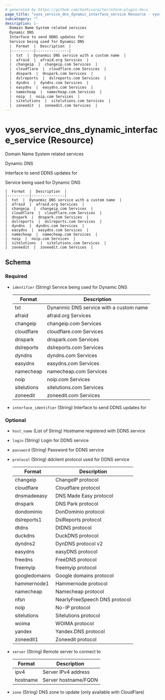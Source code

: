 ```yaml
---
# generated by https://github.com/hashicorp/terraform-plugin-docs
page_title: "vyos_service_dns_dynamic_interface_service Resource - vyos"
subcategory: ""
description: |-
  Domain Name System related services
  Dynamic DNS
  Interface to send DDNS updates for
  Service being used for Dynamic DNS
  |  Format  |  Description  |
  |----------|---------------|
  |  txt  |  Dynanmic DNS service with a custom name  |
  |  afraid  |  afraid.org Services  |
  |  changeip  |  changeip.com Services  |
  |  cloudflare  |  cloudflare.com Services  |
  |  dnspark  |  dnspark.com Services  |
  |  dslreports  |  dslreports.com Services  |
  |  dyndns  |  dyndns.com Services  |
  |  easydns  |  easydns.com Services  |
  |  namecheap  |  namecheap.com Services  |
  |  noip  |  noip.com Services  |
  |  sitelutions  |  sitelutions.com Services  |
  |  zoneedit  |  zoneedit.com Services  |
---
```


# vyos_service_dns_dynamic_interface_service (Resource)

Domain Name System related services

Dynamic DNS

Interface to send DDNS updates for

Service being used for Dynamic DNS

    |  Format  |  Description  |
    |----------|---------------|
    |  txt  |  Dynanmic DNS service with a custom name  |
    |  afraid  |  afraid.org Services  |
    |  changeip  |  changeip.com Services  |
    |  cloudflare  |  cloudflare.com Services  |
    |  dnspark  |  dnspark.com Services  |
    |  dslreports  |  dslreports.com Services  |
    |  dyndns  |  dyndns.com Services  |
    |  easydns  |  easydns.com Services  |
    |  namecheap  |  namecheap.com Services  |
    |  noip  |  noip.com Services  |
    |  sitelutions  |  sitelutions.com Services  |
    |  zoneedit  |  zoneedit.com Services  |



<!-- schema generated by tfplugindocs -->
## Schema

### Required

- `identifier` (String) Service being used for Dynamic DNS

    |  Format  |  Description  |
    |----------|---------------|
    |  txt  |  Dynanmic DNS service with a custom name  |
    |  afraid  |  afraid.org Services  |
    |  changeip  |  changeip.com Services  |
    |  cloudflare  |  cloudflare.com Services  |
    |  dnspark  |  dnspark.com Services  |
    |  dslreports  |  dslreports.com Services  |
    |  dyndns  |  dyndns.com Services  |
    |  easydns  |  easydns.com Services  |
    |  namecheap  |  namecheap.com Services  |
    |  noip  |  noip.com Services  |
    |  sitelutions  |  sitelutions.com Services  |
    |  zoneedit  |  zoneedit.com Services  |
- `interface_identifier` (String) Interface to send DDNS updates for

### Optional

- `host_name` (List of String) Hostname registered with DDNS service
- `login` (String) Login for DDNS service
- `password` (String) Password for DDNS service
- `protocol` (String) ddclient protocol used for DDNS service

    |  Format  |  Description  |
    |----------|---------------|
    |  changeip  |  ChangeIP protocol  |
    |  cloudflare  |  Cloudflare protocol  |
    |  dnsmadeeasy  |  DNS Made Easy protocol  |
    |  dnspark  |  DNS Park protocol  |
    |  dondominio  |  DonDominio protocol  |
    |  dslreports1  |  DslReports protocol  |
    |  dtdns  |  DtDNS protocol  |
    |  duckdns  |  DuckDNS protocol  |
    |  dyndns2  |  DynDNS protocol v2  |
    |  easydns  |  easyDNS protocol  |
    |  freedns  |  FreeDNS protocol  |
    |  freemyip  |  freemyip protocol  |
    |  googledomains  |  Google domains protocol  |
    |  hammernode1  |  Hammernode protocol  |
    |  namecheap  |  Namecheap protocol  |
    |  nfsn  |  NearlyFreeSpeech DNS protocol  |
    |  noip  |  No-IP protocol  |
    |  sitelutions  |  Sitelutions protocol  |
    |  woima  |  WOIMA protocol  |
    |  yandex  |  Yandex.DNS protocol  |
    |  zoneedit1  |  Zoneedit protocol  |
- `server` (String) Remote server to connect to

    |  Format  |  Description  |
    |----------|---------------|
    |  ipv4  |  Server IPv4 address  |
    |  hostname  |  Server hostname/FQDN  |
- `zone` (String) DNS zone to update (only available with CloudFlare)
